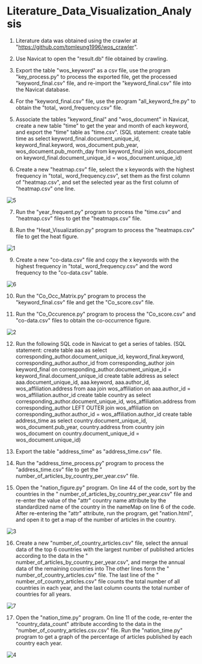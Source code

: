 # Literature_Data_Visualization_Analysis

1.	Literature data was obtained using the crawler at "https://github.com/tomleung1996/wos_crawler".

2.	Use Navicat to open the "result.db" file obtained by crawling.

3.	Export the table "wos_keyword" as a csv file, use the program "key_process.py" to process the exported file, get the processed "keyword_final.csv" file, and re-import the "keyword_final.csv" file into the Navicat database.

4.	For the "keyword_final.csv" file, use the program "all_keyword_fre.py" to obtain the "total_ word_frequency.csv" file.

5.	Associate the tables "keyword_final" and "wos_document" in Navicat, create a new table "time" to get the year and month of each keyword, and export the "time" table as "time.csv". (SQL statement: create table time as select keyword_final.document_unique_id, keyword_final.keyword, wos_document.pub_year, wos_document.pub_month_day  from   keyword_final join wos_document on keyword_final.document_unique_id = wos_document.unique_id)


6.	Create a new "heatmap.csv" file, select the x keywords with the highest frequency in "total_ word_frequency.csv", set them as the first column of "heatmap.csv", and set the selected year as the first column of "heatmap.csv" one line.

![5](https://user-images.githubusercontent.com/103013914/162569589-0b483c3b-a0c1-45be-9813-a704961d2c4b.png)

7.	Run the "year_frequent.py" program to process the "time.csv" and "heatmap.csv" files to get the "heatmaps.csv" file.

8.	Run the "Heat_Visualization.py" program to process the "heatmaps.csv" file to get the heat figure.

![1](https://user-images.githubusercontent.com/103013914/162569612-14199374-8a82-4f5c-9c7e-45b73f040f4b.png)

9.	Create a new "co-data.csv" file and copy the x keywords with the highest frequency in "total_ word_frequency.csv" and the word frequency to the "co-data.csv" table.

![6](https://user-images.githubusercontent.com/103013914/162569616-d9f8e71d-a4d3-4d89-abc8-d90045829e75.png)

10.	Run the "Co_Occ_Matrix.py" program to process the "keyword_final.csv" file and get the "Co_score.csv" file.

11.	Run the "Co_Occurence.py" program to process the "Co_score.csv" and "co-data.csv" files to obtain the co-occurrence figure.

![2](https://user-images.githubusercontent.com/103013914/162569628-f6962e9d-9e1b-4504-9978-df3eb9c8e2ba.png)

12.	Run the following SQL code in Navicat to get a series of tables. (SQL statement: create table aaa as select corresponding_author.document_unique_id, keyword_final.keyword, corresponding_author.author_id from corresponding_author join keyword_final on corresponding_author.document_unique_id = keyword_final.document_unique_id create table address as select aaa.document_unique_id, aaa.keyword, aaa.author_id, wos_affiliation.address from aaa join wos_affiliation on aaa.author_id = wos_affiliation.author_id create table country as select corresponding_author.document_unique_id, wos_affiliation.address from corresponding_author LEFT OUTER join wos_affiliation on corresponding_author.author_id = wos_affiliation.author_id create table address_time as select country.document_unique_id, wos_document.pub_year, country.address from country join wos_document on country.document_unique_id = wos_document.unique_id)

13.	Export the table "address_time" as "address_time.csv" file.

14.	Run the "address_time_process.py" program to process the "address_time.csv" file to get the " number_of_articles_by_country_per_year.csv" file.

15.	Open the "nation_figure.py" program. On line 44 of the code, sort by the countries in the " number_of_articles_by_country_per_year.csv" file and re-enter the value of the "attr" country name attribute by the standardized name of the country in the nameMap on line 6 of the code. After re-entering the "attr" attribute, run the program, get "nation.html", and open it to get a map of the number of articles in the country.

![3](https://user-images.githubusercontent.com/103013914/162569641-b8319d3b-8fec-48c0-8627-8a8f3a9b5bf0.png)

16.	Create a new "number_of_country_articles.csv" file, select the annual data of the top 6 countries with the largest number of published articles according to the data in the " number_of_articles_by_country_per_year.csv", and merge the annual data of the remaining countries into The other lines form the " number_of_country_articles.csv" file. The last line of the " number_of_country_articles.csv" file counts the total number of all countries in each year, and the last column counts the total number of countries for all years.

![7](https://user-images.githubusercontent.com/103013914/162569650-b4e65257-19de-4283-b918-60bc379f2d63.png)

17.	Open the "nation_time.py" program. On line 11 of the code, re-enter the "country_data_count" attribute according to the data in the "number_of_country_articles.csv.csv" file. Run the "nation_time.py" program to get a graph of the percentage of articles published by each country each year.

![4](https://user-images.githubusercontent.com/103013914/162569656-e3422f98-5557-4bd1-9b0c-d27b90bb3592.png)
